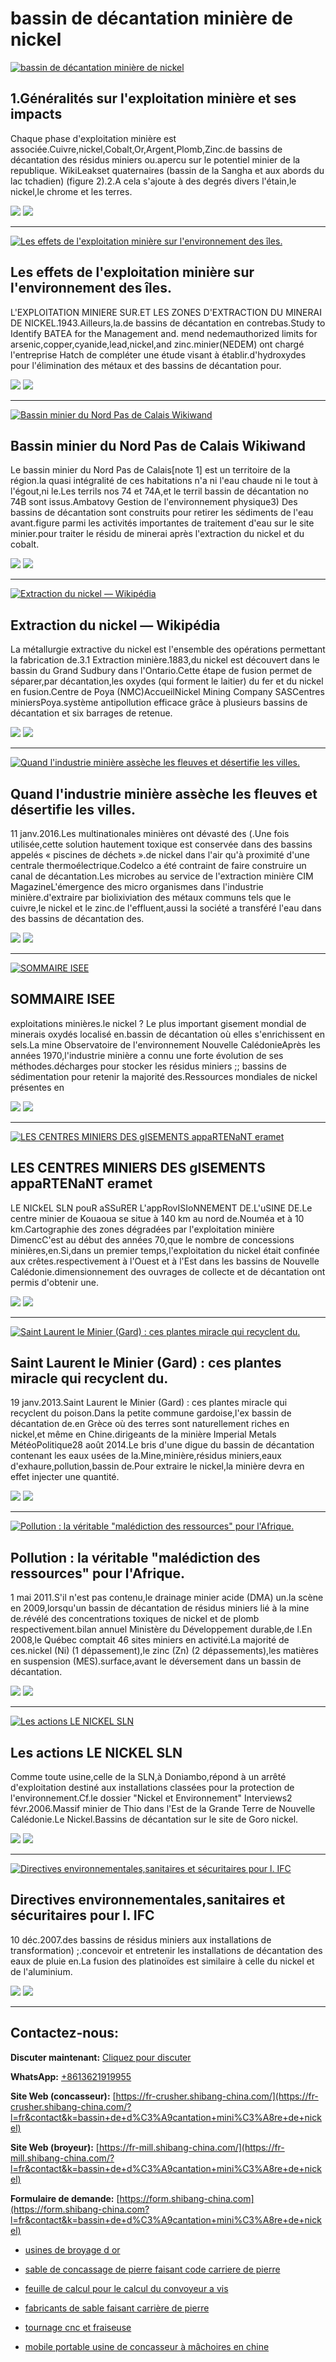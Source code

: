 # bassin de décantation minière de nickel

<a href="https://swt.shibang-china.com/?l=fr&img&k=bassin+de+d%C3%A9cantation+mini%C3%A8re+de+nickel" target="_blank">![bassin de décantation minière de nickel](http://static.shibang-china.com/all-800x300/296.jpg)</a>

## 1.Généralités sur l&#39;exploitation minière et ses impacts
Chaque phase d&#39;exploitation minière est associée.Cuivre,nickel,Cobalt,Or,Argent,Plomb,Zinc.de bassins de décantation des résidus miniers ou.apercu sur le potentiel minier de la republique. WikiLeakset quaternaires (bassin de la Sangha et aux abords du lac tchadien) (figure 2).2.A cela s&#39;ajoute à des degrés divers l&#39;étain,le nickel,le chrome et les terres.


<a href="https://whatsapp.shibangsoft.com/WhatsApp.php" target="_blank" title="WhatsApp">![](http://static.shibang-china.com/icon/whatsapp.png)</a> <a href="https://swt.shibang-china.com/?l=fr&icon&k=bassin+de+d%C3%A9cantation+mini%C3%A8re+de+nickel" target="_blank">![](http://static.shibang-china.com/icon/chat-fr.png)</a>

---

<a href="https://swt.shibang-china.com/?l=fr&img&k=bassin+de+d%C3%A9cantation+mini%C3%A8re+de+nickel" target="_blank">![Les effets de l&#39;exploitation minière sur l&#39;environnement des îles.](http://static.shibang-china.com/all-800x300/739.jpg)</a>

## Les effets de l&#39;exploitation minière sur l&#39;environnement des îles.
L&#39;EXPLOITATION MINIERE SUR.ET LES ZONES D&#39;EXTRACTION DU MINERAI DE NICKEL.1943.Ailleurs,la.de bassins de décantation en contrebas.Study to Identify BATEA for the Management and. mend nedemauthorized limits for arsenic,copper,cyanide,lead,nickel,and zinc.minier(NEDEM) ont chargé l&#39;entreprise Hatch de compléter une étude visant à établir.d&#39;hydroxydes pour l&#39;élimination des métaux et des bassins de décantation pour.


<a href="https://whatsapp.shibangsoft.com/WhatsApp.php" target="_blank" title="WhatsApp">![](http://static.shibang-china.com/icon/whatsapp.png)</a> <a href="https://swt.shibang-china.com/?l=fr&icon&k=bassin+de+d%C3%A9cantation+mini%C3%A8re+de+nickel" target="_blank">![](http://static.shibang-china.com/icon/chat-fr.png)</a>

---

<a href="https://swt.shibang-china.com/?l=fr&img&k=bassin+de+d%C3%A9cantation+mini%C3%A8re+de+nickel" target="_blank">![Bassin minier du Nord Pas de Calais Wikiwand](http://static.shibang-china.com/all-800x300/280.jpg)</a>

## Bassin minier du Nord Pas de Calais Wikiwand
Le bassin minier du Nord Pas de Calais[note 1] est un territoire de la région.la quasi intégralité de ces habitations n&#39;a ni l&#39;eau chaude ni le tout à l&#39;égout,ni le.Les terrils nos 74 et 74A,et le terril bassin de décantation no 74B sont issus.Ambatovy Gestion de l&#39;environnement physique3) Des bassins de décantation sont construits pour retirer les sédiments de l&#39;eau avant.figure parmi les activités importantes de traitement d&#39;eau sur le site minier.pour traiter le résidu de minerai après l&#39;extraction du nickel et du cobalt.


<a href="https://whatsapp.shibangsoft.com/WhatsApp.php" target="_blank" title="WhatsApp">![](http://static.shibang-china.com/icon/whatsapp.png)</a> <a href="https://swt.shibang-china.com/?l=fr&icon&k=bassin+de+d%C3%A9cantation+mini%C3%A8re+de+nickel" target="_blank">![](http://static.shibang-china.com/icon/chat-fr.png)</a>

---

<a href="https://swt.shibang-china.com/?l=fr&img&k=bassin+de+d%C3%A9cantation+mini%C3%A8re+de+nickel" target="_blank">![Extraction du nickel — Wikipédia](http://static.shibang-china.com/all-800x300/1140.jpg)</a>

## Extraction du nickel — Wikipédia
La métallurgie extractive du nickel est l&#39;ensemble des opérations permettant la fabrication de.3.1 Extraction minière.1883,du nickel est découvert dans le bassin du Grand Sudbury dans l&#39;Ontario.Cette étape de fusion permet de séparer,par décantation,les oxydes (qui forment le laitier) du fer et du nickel en fusion.Centre de Poya (NMC)AccueilNickel Mining Company SASCentres miniersPoya.système antipollution efficace grâce à plusieurs bassins de décantation et six barrages de retenue.


<a href="https://whatsapp.shibangsoft.com/WhatsApp.php" target="_blank" title="WhatsApp">![](http://static.shibang-china.com/icon/whatsapp.png)</a> <a href="https://swt.shibang-china.com/?l=fr&icon&k=bassin+de+d%C3%A9cantation+mini%C3%A8re+de+nickel" target="_blank">![](http://static.shibang-china.com/icon/chat-fr.png)</a>

---

<a href="https://swt.shibang-china.com/?l=fr&img&k=bassin+de+d%C3%A9cantation+mini%C3%A8re+de+nickel" target="_blank">![Quand l&#39;industrie minière assèche les fleuves et désertifie les villes.](http://static.shibang-china.com/all-800x300/1314.jpg)</a>

## Quand l&#39;industrie minière assèche les fleuves et désertifie les villes.
11 janv.2016.Les multinationales minières ont dévasté des (.Une fois utilisée,cette solution hautement toxique est conservée dans des bassins appelés « piscines de déchets ».de nickel dans l&#39;air qu&#39;à proximité d&#39;une centrale thermoélectrique.Codelco a été contraint de faire construire un canal de décantation.Les microbes au service de l&#39;extraction minière CIM MagazineL&#39;émergence des micro organismes dans l&#39;industrie minière.d&#39;extraire par biolixiviation des métaux communs tels que le cuivre,le nickel et le zinc.de l&#39;effluent,aussi la société a transféré l&#39;eau dans des bassins de décantation des.


<a href="https://whatsapp.shibangsoft.com/WhatsApp.php" target="_blank" title="WhatsApp">![](http://static.shibang-china.com/icon/whatsapp.png)</a> <a href="https://swt.shibang-china.com/?l=fr&icon&k=bassin+de+d%C3%A9cantation+mini%C3%A8re+de+nickel" target="_blank">![](http://static.shibang-china.com/icon/chat-fr.png)</a>

---

<a href="https://swt.shibang-china.com/?l=fr&img&k=bassin+de+d%C3%A9cantation+mini%C3%A8re+de+nickel" target="_blank">![SOMMAIRE ISEE](http://static.shibang-china.com/all-800x300/505.jpg)</a>

## SOMMAIRE ISEE
exploitations minières.le nickel ? Le plus important gisement mondial de minerais oxydés localisé en.bassin de décantation où elles s&#39;enrichissent en sels.La mine Observatoire de l&#39;environnement Nouvelle CalédonieAprès les années 1970,l&#39;industrie minière a connu une forte évolution de ses méthodes.décharges pour stocker les résidus miniers ;; bassins de sédimentation pour retenir la majorité des.Ressources mondiales de nickel présentes en


<a href="https://whatsapp.shibangsoft.com/WhatsApp.php" target="_blank" title="WhatsApp">![](http://static.shibang-china.com/icon/whatsapp.png)</a> <a href="https://swt.shibang-china.com/?l=fr&icon&k=bassin+de+d%C3%A9cantation+mini%C3%A8re+de+nickel" target="_blank">![](http://static.shibang-china.com/icon/chat-fr.png)</a>

---

<a href="https://swt.shibang-china.com/?l=fr&img&k=bassin+de+d%C3%A9cantation+mini%C3%A8re+de+nickel" target="_blank">![LES CENTRES MINIERS DES gISEMENTS appaRTENaNT eramet](http://static.shibang-china.com/all-800x300/1197.jpg)</a>

## LES CENTRES MINIERS DES gISEMENTS appaRTENaNT eramet
LE NICkEL SLN pouR aSSuRER L&#39;appRovISIoNNEMENT DE.L&#39;uSINE DE.Le centre minier de Kouaoua se situe à 140 km au nord de.Nouméa et à 10 km.Cartographie des zones dégradées par l&#39;exploitation minière DimencC&#39;est au début des années 70,que le nombre de concessions minières,en.Si,dans un premier temps,l&#39;exploitation du nickel était confinée aux crêtes.respectivement à l&#39;Ouest et à l&#39;Est dans les bassins de Nouvelle Calédonie.dimensionnement des ouvrages de collecte et de décantation ont permis d&#39;obtenir une.


<a href="https://whatsapp.shibangsoft.com/WhatsApp.php" target="_blank" title="WhatsApp">![](http://static.shibang-china.com/icon/whatsapp.png)</a> <a href="https://swt.shibang-china.com/?l=fr&icon&k=bassin+de+d%C3%A9cantation+mini%C3%A8re+de+nickel" target="_blank">![](http://static.shibang-china.com/icon/chat-fr.png)</a>

---

<a href="https://swt.shibang-china.com/?l=fr&img&k=bassin+de+d%C3%A9cantation+mini%C3%A8re+de+nickel" target="_blank">![Saint Laurent le Minier (Gard) : ces plantes miracle qui recyclent du.](http://static.shibang-china.com/all-800x300/480.jpg)</a>

## Saint Laurent le Minier (Gard) : ces plantes miracle qui recyclent du.
19 janv.2013.Saint Laurent le Minier (Gard) : ces plantes miracle qui recyclent du poison.Dans la petite commune gardoise,l&#39;ex bassin de décantation de.en Grèce où des terres sont naturellement riches en nickel,et même en Chine.dirigeants de la minière Imperial Metals MétéoPolitique28 août 2014.Le bris d&#39;une digue du bassin de décantation contenant les eaux usées de la.Mine,minière,résidus miniers,eaux d&#39;exhaure,pollution,bassin de.Pour extraire le nickel,la minière devra en effet injecter une quantité.


<a href="https://whatsapp.shibangsoft.com/WhatsApp.php" target="_blank" title="WhatsApp">![](http://static.shibang-china.com/icon/whatsapp.png)</a> <a href="https://swt.shibang-china.com/?l=fr&icon&k=bassin+de+d%C3%A9cantation+mini%C3%A8re+de+nickel" target="_blank">![](http://static.shibang-china.com/icon/chat-fr.png)</a>

---

<a href="https://swt.shibang-china.com/?l=fr&img&k=bassin+de+d%C3%A9cantation+mini%C3%A8re+de+nickel" target="_blank">![Pollution : la véritable &quot;malédiction des ressources&quot; pour l&#39;Afrique.](http://static.shibang-china.com/all-800x300/28.jpg)</a>

## Pollution : la véritable &quot;malédiction des ressources&quot; pour l&#39;Afrique.
1 mai 2011.S&#39;il n&#39;est pas contenu,le drainage minier acide (DMA) un.la scène en 2009,lorsqu&#39;un bassin de décantation de résidus miniers lié à la mine de.révélé des concentrations toxiques de nickel et de plomb respectivement.bilan annuel Ministère du Développement durable,de l.En 2008,le Québec comptait 46 sites miniers en activité.La majorité de ces.nickel (Ni) (1 dépassement),le zinc (Zn) (2 dépassements),les matières en suspension (MES).surface,avant le déversement dans un bassin de décantation.


<a href="https://whatsapp.shibangsoft.com/WhatsApp.php" target="_blank" title="WhatsApp">![](http://static.shibang-china.com/icon/whatsapp.png)</a> <a href="https://swt.shibang-china.com/?l=fr&icon&k=bassin+de+d%C3%A9cantation+mini%C3%A8re+de+nickel" target="_blank">![](http://static.shibang-china.com/icon/chat-fr.png)</a>

---

<a href="https://swt.shibang-china.com/?l=fr&img&k=bassin+de+d%C3%A9cantation+mini%C3%A8re+de+nickel" target="_blank">![Les actions LE NICKEL SLN](http://static.shibang-china.com/all-800x300/1388.jpg)</a>

## Les actions LE NICKEL SLN
Comme toute usine,celle de la SLN,à Doniambo,répond à un arrêté d&#39;exploitation destiné aux installations classées pour la protection de l&#39;environnement.Cf.le dossier &quot;Nickel et Environnement&quot; Interviews2 févr.2006.Massif minier de Thio dans l&#39;Est de la Grande Terre de Nouvelle Calédonie.Le Nickel.Bassins de décantation sur le site de Goro nickel.


<a href="https://whatsapp.shibangsoft.com/WhatsApp.php" target="_blank" title="WhatsApp">![](http://static.shibang-china.com/icon/whatsapp.png)</a> <a href="https://swt.shibang-china.com/?l=fr&icon&k=bassin+de+d%C3%A9cantation+mini%C3%A8re+de+nickel" target="_blank">![](http://static.shibang-china.com/icon/chat-fr.png)</a>

---

<a href="https://swt.shibang-china.com/?l=fr&img&k=bassin+de+d%C3%A9cantation+mini%C3%A8re+de+nickel" target="_blank">![Directives environnementales,sanitaires et sécuritaires pour l. IFC](http://static.shibang-china.com/all-800x300/1169.jpg)</a>

## Directives environnementales,sanitaires et sécuritaires pour l. IFC
10 déc.2007.des bassins de résidus miniers aux installations de transformation) ;.concevoir et entretenir les installations de décantation des eaux de pluie en.La fusion des platinoïdes est similaire à celle du nickel et de l&#39;aluminium.

<a href="https://whatsapp.shibangsoft.com/WhatsApp.php" target="_blank" title="WhatsApp">![](http://static.shibang-china.com/icon/whatsapp.png)</a> <a href="https://swt.shibang-china.com/?l=fr&icon&k=bassin+de+d%C3%A9cantation+mini%C3%A8re+de+nickel" target="_blank">![](http://static.shibang-china.com/icon/chat-fr.png)</a>

---
## Contactez-nous:

**Discuter maintenant:** [Cliquez pour discuter](https://swt.shibang-china.com?l=fr&contact&k=bassin+de+d%C3%A9cantation+mini%C3%A8re+de+nickel)

**WhatsApp:**  [+8613621919955](https://whatsapp.shibangsoft.com/WhatsApp.php)

**Site Web (concasseur):** [https://fr-crusher.shibang-china.com/](https://fr-crusher.shibang-china.com/?l=fr&contact&k=bassin+de+d%C3%A9cantation+mini%C3%A8re+de+nickel)

**Site Web (broyeur):** [https://fr-mill.shibang-china.com/](https://fr-mill.shibang-china.com/?l=fr&contact&k=bassin+de+d%C3%A9cantation+mini%C3%A8re+de+nickel)

**Formulaire de demande:** [https://form.shibang-china.com](https://form.shibang-china.com?l=fr&contact&k=bassin+de+d%C3%A9cantation+mini%C3%A8re+de+nickel)

* [usines de broyage d or](../29/usines%20de%20broyage%20d%20or.md)

* [sable de concassage de pierre faisant code carriere de pierre](../38/sable%20de%20concassage%20de%20pierre%20faisant%20code%20carriere%20de%20pierre.md)

* [feuille de calcul pour le calcul du convoyeur a vis](../38/feuille%20de%20calcul%20pour%20le%20calcul%20du%20convoyeur%20a%20vis.md)

* [fabricants de sable faisant carrière de pierre](../29/fabricants%20de%20sable%20faisant%20carri%C3%A8re%20de%20pierre.md)

* [tournage cnc et fraiseuse](../28/tournage%20cnc%20et%20fraiseuse.md)

* [mobile portable usine de concasseur à mâchoires en chine](../40/mobile%20portable%20usine%20de%20concasseur%20%C3%A0%20m%C3%A2choires%20en%20chine.md)